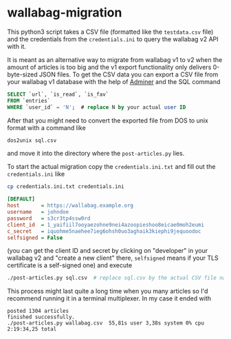 # wallabag-migration

This python3 script takes a CSV file (formatted like the `testdata.csv` file) and the credentials from the `credentials.ini` to query the wallabag v2 API with it.

It is meant as an alternative way to migrate from wallabag v1 to v2 when the amount of articles is too big and the v1 export functionality only delivers 0-byte-sized JSON files. To get the CSV data you can export a CSV file from your wallabag v1 database with the help of [Adminer](https://www.adminer.org/) and the SQL command
```sql
SELECT `url`, `is_read`, `is_fav`
FROM `entries`
WHERE `user_id` = 'N';  # replace N by your actual user ID
```
After that you might need to convert the exported file from DOS to unix format with a command like
```bash
dos2unix sql.csv
```
and move it into the directory where the `post-articles.py` lies.

To start the actual migration copy the `credentials.ini.txt` and fill out the `credentials.ini` like
```bash
cp credentials.ini.txt credentials.ini
```

```ini
[DEFAULT]
host       = https://wallabag.example.org
username   = johndoe
password   = s3cr3tp4ssw0rd
client_id  = 1_yaifiil7ooyaezohne9nei4azoopieshoo8eicae0moh2eumi
c_secret   = iquohme5naehee7ieg6ohsh0uo3aghaik3kiephi9jequoodoc
selfsigned = False
```
(you can get the client ID and secret by clicking on "developer" in your wallabag v2 and "create a new client" there, `selfsigned` means if your TLS certificate is a self-signed one) and execute
```bash
./post-articles.py sql.csv  # replace sql.csv by the actual CSV file name
```
This process might last quite a long time when you many articles so I'd recommend running it in a terminal multiplexer. In my case it ended with
```
posted 1304 articles
finished successfully.
./post-articles.py wallabag.csv  55,81s user 3,38s system 0% cpu 2:19:34,25 total
```
